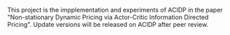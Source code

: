This project is the impplementation and experiments of ACIDP in the paper "Non-stationary Dynamic Pricing via Actor-Critic Information Directed Pricing". Update versions will be released on ACIDP after peer review.
